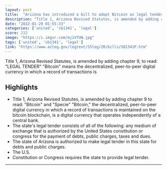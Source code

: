 ```yaml
---
layout: post
title:  "Arizona has introduced a bill to adopt Bitcoin as legal tender"
description: "Title 1, Arizona Revised Statutes, is amended by adding chapter 9, to read: \"LEGAL TENDER\" \"Bitcoin\" means the decentralized, peer-to-peer digital currency in which a record of transactions is"
date: "2022-01-29 01:55:33"
categories: ['united', 'sb1341', 'legal']
score: 232
image: "https://i.imgur.com/mjiVfUN.jpg"
tags: ['united', 'sb1341', 'legal']
link: "https://www.azleg.gov/legtext/55leg/2R/bills/SB1341P.htm"
---
```


Title 1, Arizona Revised Statutes, is amended by adding chapter 9, to read: \"LEGAL TENDER\" \"Bitcoin\" means the decentralized, peer-to-peer digital currency in which a record of transactions is

## Highlights

- Title 1, Arizona Revised Statutes, is amended by adding chapter 9 to read: "Bitcoin" and "Specie" "Bitcoin," the decentralized, peer-to-peer digital currency in which a record of transactions is maintained on the bitcoin blockchain, is a digital currency that operates independently of a central bank.
- The state's legal tender consists of all of the following: any medium of exchange that is authorized by the United States constitution or congress for the payment of debts, public charges, taxes and dues.
- The state of Arizona is authorized to make legal tender in this state for debts and public charges.
- The U.S.
- Constitution or Congress requires the state to provide legal tender.

---
